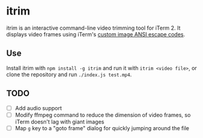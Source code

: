 # itrim

itrim is an interactive command-line video trimming tool for iTerm 2. It displays video frames using iTerm's [custom image ANSI escape codes](https://www.iterm2.com/documentation-images.html).

## Use

Install itrim with `npm install -g itrim` and run it with `itrim <video file>`, or clone the repository and run `./index.js test.mp4`.

## TODO

- [ ] Add audio support
- [ ] Modify ffmpeg command to reduce the dimension of video frames, so iTerm doesn't lag with giant images
- [ ] Map `g` key to a "goto frame" dialog for quickly jumping around the file